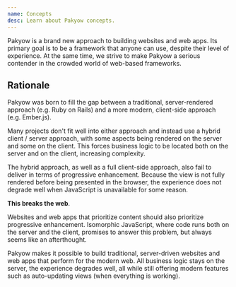 ```yaml
---
name: Concepts
desc: Learn about Pakyow concepts.
---
```


Pakyow is a brand new approach to building websites and web apps. Its primary
goal is to be a framework that anyone can use, despite their level of
experience. At the same time, we strive to make Pakyow a serious contender in
the crowded world of web-based frameworks.

## Rationale

Pakyow was born to fill the gap between a traditional, server-rendered approach
(e.g. Ruby on Rails) and a more modern, client-side approach (e.g. Ember.js).

Many projects don't fit well into either approach and instead use a hybrid
client / server approach, with some aspects being rendered on the server and
some on the client. This forces business logic to be located both on the server
and on the client, increasing complexity.

The hybrid approach, as well as a full client-side approach, also fail to
deliver in terms of progressive enhancement. Because the view is not fully
rendered before being presented in the browser, the experience does not degrade
well when JavaScript is unavailable for some reason.

**This breaks the web**.

Websites and web apps that prioritize content should also prioritize progressive
enhancement. Isomorphic JavaScript, where code runs both on the server and the
client, promises to answer this problem, but always seems like an afterthought.

Pakyow makes it possible to build traditional, server-driven websites and web
apps that perform for the modern web. All business logic stays on the server,
the experience degrades well, all while still offering modern features such as
auto-updating views (when everything is working).
